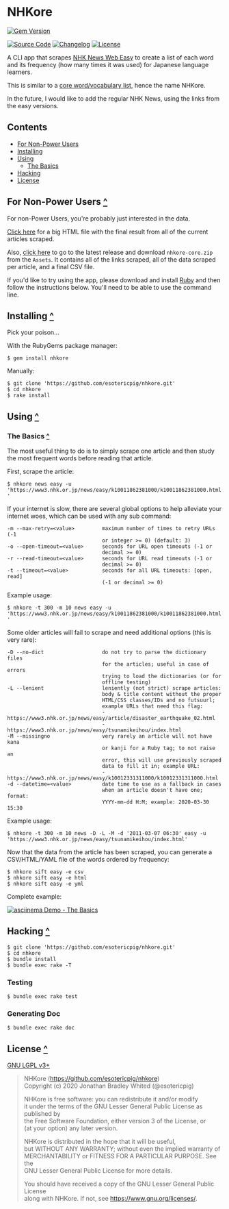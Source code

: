 # NHKore

[![Gem Version](https://badge.fury.io/rb/nhkore.svg)](https://badge.fury.io/rb/nhkore)

[![Source Code](https://img.shields.io/badge/source-github-%23211F1F.svg)](https://github.com/esotericpig/nhkore)
[![Changelog](https://img.shields.io/badge/changelog-md-%23A0522D.svg)](CHANGELOG.md)
[![License](https://img.shields.io/github/license/esotericpig/nhkore.svg)](LICENSE.txt)

A CLI app that scrapes [NHK News Web Easy](https://www3.nhk.or.jp/news/easy/) to create a list of each word and its frequency (how many times it was used) for Japanese language learners.

This is similar to a [core word/vocabulary list](https://www.fluentin3months.com/core-japanese-words/), hence the name NHKore.

In the future, I would like to add the regular NHK News, using the links from the easy versions.

## Contents

- [For Non-Power Users](#for-non-power-users-)
- [Installing](#installing-)
- [Using](#using-)
    - [The Basics](#the-basics-)
- [Hacking](#hacking-)
- [License](#license-)

## For Non-Power Users [^](#contents)

For non-Power Users, you're probably just interested in the data.

[Click here](https://esotericpig.github.io/showcase/nhkore-ez.html) for a big HTML file with the final result from all of the current articles scraped.

Also, [click here](https://github.com/esotericpig/nhkore/releases/latest) to go to the latest release and download `nhkore-core.zip` from the `Assets`. It contains all of the links scraped, all of the data scraped per article, and a final CSV file.

If you'd like to try using the app, please download and install [Ruby](https://www.ruby-lang.org/en/downloads/) and then follow the instructions below. You'll need to be able to use the command line.

## Installing [^](#contents)

Pick your poison...

With the RubyGems package manager:

`$ gem install nhkore`

Manually:

```
$ git clone 'https://github.com/esotericpig/nhkore.git'
$ cd nhkore
$ rake install
```

## Using [^](#contents)

### The Basics [^](#contents)

The most useful thing to do is to simply scrape one article and then study the most frequent words before reading that article.

First, scrape the article:

`$ nhkore news easy -u 'https://www3.nhk.or.jp/news/easy/k10011862381000/k10011862381000.html'`

If your internet is slow, there are several global options to help alleviate your internet woes, which can be used with any sub command:

```
-m --max-retry=<value>         maximum number of times to retry URLs (-1
                               or integer >= 0) (default: 3)
-o --open-timeout=<value>      seconds for URL open timeouts (-1 or
                               decimal >= 0)
-r --read-timeout=<value>      seconds for URL read timeouts (-1 or
                               decimal >= 0)
-t --timeout=<value>           seconds for all URL timeouts: [open, read]
                               (-1 or decimal >= 0)
```

Example usage:

`$ nhkore -t 300 -m 10 news easy -u 'https://www3.nhk.or.jp/news/easy/k10011862381000/k10011862381000.html'`

Some older articles will fail to scrape and need additional options (this is very rare):

```
-D --no-dict                   do not try to parse the dictionary files
                               for the articles; useful in case of errors
                               trying to load the dictionaries (or for
                               offline testing)
-L --lenient                   leniently (not strict) scrape articles:
                               body & title content without the proper
                               HTML/CSS classes/IDs and no futsuurl;
                               example URLs that need this flag:
                               -https://www3.nhk.or.jp/news/easy/article/disaster_earthquake_02.html
                               -https://www3.nhk.or.jp/news/easy/tsunamikeihou/index.html
-M --missingno                 very rarely an article will not have kana
                               or kanji for a Ruby tag; to not raise an
                               error, this will use previously scraped
                               data to fill it in; example URL:
                               -https://www3.nhk.or.jp/news/easy/k10012331311000/k10012331311000.html
-d --datetime=<value>          date time to use as a fallback in cases
                               when an article doesn't have one; format:
                               YYYY-mm-dd H:M; example: 2020-03-30 15:30
```

Example usage:

`$ nhkore -t 300 -m 10 news -D -L -M -d '2011-03-07 06:30' easy -u 'https://www3.nhk.or.jp/news/easy/tsunamikeihou/index.html'`

Now that the data from the article has been scraped, you can generate a CSV/HTML/YAML file of the words ordered by frequency:

```
$ nhkore sift easy -e csv
$ nhkore sift easy -e html
$ nhkore sift easy -e yml
```

Complete example:

[![asciinema Demo - The Basics](https://asciinema.org/a/316571.png)](https://asciinema.org/a/316571)

## Hacking [^](#contents)

```
$ git clone 'https://github.com/esotericpig/nhkore.git'
$ cd nhkore
$ bundle install
$ bundle exec rake -T
```

### Testing

```
$ bundle exec rake test
```

### Generating Doc

```
$ bundle exec rake doc
```

## License [^](#contents)

[GNU LGPL v3+](LICENSE.txt)

> NHKore (<https://github.com/esotericpig/nhkore>)  
> Copyright (c) 2020 Jonathan Bradley Whited (@esotericpig)  
> 
> NHKore is free software: you can redistribute it and/or modify  
> it under the terms of the GNU Lesser General Public License as published by  
> the Free Software Foundation, either version 3 of the License, or  
> (at your option) any later version.  
> 
> NHKore is distributed in the hope that it will be useful,  
> but WITHOUT ANY WARRANTY; without even the implied warranty of  
> MERCHANTABILITY or FITNESS FOR A PARTICULAR PURPOSE.  See the  
> GNU Lesser General Public License for more details.  
> 
> You should have received a copy of the GNU Lesser General Public License  
> along with NHKore.  If not, see <https://www.gnu.org/licenses/>.  
